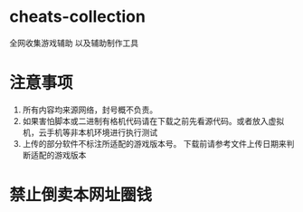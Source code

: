 # cheats-collection
全网收集游戏辅助
以及辅助制作工具

# 注意事项
1. 所有内容均来源网络，封号概不负责。
2. 如果害怕脚本或二进制有格机代码请在下载之前先看源代码。或者放入虚拟机，云手机等非本机环境进行执行测试
3. 上传的部分软件不标注所适配的游戏版本号。
下载前请参考文件上传日期来判断适配的游戏版本

# 禁止倒卖本网址圈钱